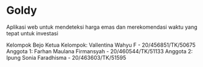 # Goldy
Aplikasi web untuk mendeteksi harga emas dan merekomendasi waktu yang tepat untuk investasi

Kelompok Bejo
Ketua Kelompok: Vallentina Wahyu F - 20/456851/TK/50675
Anggota 1: Farhan Maulana Firmansyah - 20/460544/TK/51133
Anggota 2: Ipung Sonia Faradhisma - 20/463603/TK/51595
